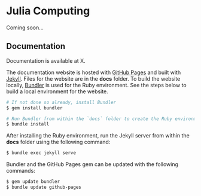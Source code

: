 # Julia Computing

Coming soon...

## Documentation

Documentation is available at X.

The documentation website is hosted with [GitHub Pages](https://pages.github.com) and built with [Jekyll](https://jekyllrb.com). Files for the website are in the **docs** folder. To build the website locally, [Bundler](https://bundler.io) is used for the Ruby environment. See the steps below to build a local environment for the website.

```bash
# If not done so already, install Bundler
$ gem install bundler

# Run Bundler from within the `docs` folder to create the Ruby environment
$ bundle install
```

After installing the Ruby environment, run the Jekyll server from within the **docs** folder using the following command:

```bash
$ bundle exec jekyll serve
```

Bundler and the GitHub Pages gem can be updated with the following commands:

```bash
$ gem update bundler
$ bundle update github-pages
```
